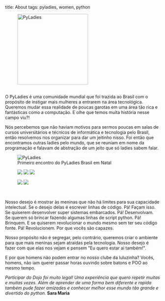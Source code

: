 title: About
tags: pyladies, women, python

<figure>
  <img style="height: 230px; padding: -50px;" src="{filename}/images/boneca.png" alt="PyLadies">
</figure>

<br/>
O PyLadies é uma comunidade mundial que foi trazida ao Brasil com o propósito de instigar mais mulheres a entrarem na área tecnológica. Queremos mudar essa realidade de poucas garotas em uma área tão rica e fantásticas como a computação. E olhe que temos muita história nesse campo viu?!

Nós percebemos que não haviam motivos para sermos poucas em salas de cursos universitários e técnicos de informática e tecnologia pelo Brasil, então resolvemos nos organizar para dar um jeitinho nisso. Foi então que encontramos outras ladies pelo mundo, que se reuniam em nome da programação e falavam de abstração de um jeito que só ladies sabem falar.

<figure>
	<img src="{filename}/images/about/eventoNatal.jpg" alt="PyLadies">
	<figcaption>Primeiro encontro do PyLadies Brasil em Natal</figcaption>
</figure>

<figure class="third">
	<a href="{filename}/images/about/eventoRecife01.jpg"><img src="{filename}/images/about/eventoRecife01.jpg"></a>
	<a href="{filename}/images/about/eventoRecife02.jpg"><img src="{filename}/images/about/eventoRecife02.jpg"></a>
	<a href="{filename}/images/about/eventoNatal01.jpg"><img src="{filename}/images/about/eventoNatal01.jpg"></a>
</figure>
<figure class="half">
	<a href="{filename}/images/about/eventoNatal02.jpg"><img src="{filename}/images/about/eventoNatal02.jpg"></a>
	<a href="{filename}/images/about/eventoNatal05.jpg"><img src="{filename}/images/about/eventoNatal05.jpg"></a>
</figure>
<br/>

Nosso desejo é mostrar às meninas que não há limites para sua capacidade intelectual. Se o desejo delas é escrever linhas de código. Pá! Façam isso. Se quiserem desenvolver super sistemas embarcados. Pá! Desenvolvam. Se querem só brincar fazendo algumas linhas de script python. Pá! Brinquem. E se quiserem revolucionar o mundo mesmo sem ter seu código fonte. Pá! Revolucionem. Por que vocês são capazes.

Nosso propósito não é segregar, pelo contrário, queremos criar o ambiente para que mais meninas sejam atraídas pela tecnologia. Nosso desejo é fazer com que elas nos vejam e pensem "Eu quero estar ai também!".

E por que homens não podem entrar no nosso clube da luluzinha? Vocês, homens, não iam querer passar horas ouvindo sobre batons e POO ao mesmo tempo.


<i>Participar do Dojo foi muito legal! Uma experiência que quero repetir muitas e muitas vezes. Além de aprender de uma forma bem diferente e rapida também pude fazer amizades e conhecer melhor esse mundo tão grande e divertido do python.</i>
**Sara Maria**

